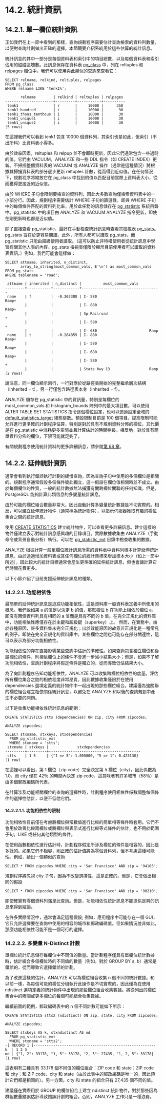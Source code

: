 # 14.2. 統計資訊

## 14.2.1. 單一欄位統計資訊

正如我們在上一節中看到的那樣，查詢規劃程序需要估計查詢檢索的資料列數量，以便對查詢計劃做出正確的選擇。本節簡要介紹系統用於這些估算的統計訊息。

統計訊息的其中一部分是每個資料表和索引中的項目總數，以及每個資料表和索引佔用的磁磁區塊數。此訊息保存在資料表 [pg\_class](../../internals/system-catalogs/pg\_class.md) 中，列在 reltuples 和 relpages 欄位中。我們可以使用與此類似的查詢來查看它：

```
SELECT relname, relkind, reltuples, relpages
FROM pg_class
WHERE relname LIKE 'tenk1%';

       relname        | relkind | reltuples | relpages
----------------------+---------+-----------+----------
 tenk1                | r       |     10000 |      358
 tenk1_hundred        | i       |     10000 |       30
 tenk1_thous_tenthous | i       |     10000 |       30
 tenk1_unique1        | i       |     10000 |       30
 tenk1_unique2        | i       |     10000 |       30
(5 rows)
```

在這裡我們可以看到 tenk1 包含 10000 個資料列，其索引也是如此，但索引（不出所料）比資料表小得多。

由於效率因素，reltuples 和 relpup 並不會即時更新，因此它們通常包含一些過時的值。它們由 VACUUM，ANALYZE 和一些 DDL 指令（如 CREATE INDEX）更新。不掃描整個資料表的 VACUUM 或 ANALYZE 操作（通常是這種情況）將根據其掃描資料表的部分逐步更新 reltuples 計數，從而得到近似值。在任何情況下，規劃程序將縮放它在 pg\_class 中找到的值以匹配目前實際上資料表大小，從而獲得更接近的近似值。

由於 WHERE 子句會限制要檢查的資料列，因此大多數查詢僅檢索資料表中的一小部分行。因此，規劃程序需要估計 WHERE 子句的篩選性，即與 WHERE 子句中的每個條件匹配的資料列比率。用於此任務的訊息儲存在 [pg\_statistic](../../internals/system-catalogs/pg\_statistic.md) 系統目錄中。pg\_statistic 中的項目由 ANALYZE 和 VACUUM ANALYZE 指令更新，即使在剛更新時也都是近似值。

除了直接查看 pg\_statistic，最好在手動檢查統計訊息時查看其檢視表 [pg\_stats](../../internals/54.-system-views/pg\_stats.md)。pg\_stats 旨在於更容易閱讀。此外，所有人都可以讀取 pg\_stats，而 pg\_statistic 只能由超級使用者讀取。（這可以防止非特權使用者從統計訊息中學習有關其他人表的內容。pg\_stats 檢視表僅限於顯示目前使用者可以讀取的資料表資訊。）例如，我們可能會這樣做：

```
SELECT attname, inherited, n_distinct,
       array_to_string(most_common_vals, E'\n') as most_common_vals
FROM pg_stats
WHERE tablename = 'road';

 attname | inherited | n_distinct |          most_common_vals
---------+-----------+------------+------------------------------------
 name    | f         |  -0.363388 | I- 580                        Ramp+
         |           |            | I- 880                        Ramp+
         |           |            | Sp Railroad                       +
         |           |            | I- 580                            +
         |           |            | I- 680                        Ramp
 name    | t         |  -0.284859 | I- 880                        Ramp+
         |           |            | I- 580                        Ramp+
         |           |            | I- 680                        Ramp+
         |           |            | I- 580                            +
         |           |            | State Hwy 13                  Ramp
(2 rows)
```

請注意，同一欄位顯示兩行，一行對應於從路徑表開始的完整繼承層次結構（inherited = t），另一行僅包含路徑表本身（inherited = f）。

ANALYZE 儲存在 pg\_statistic 中的資訊量，特別是每欄位的 most\_common\_vals 和 histogram\_bounds 陣列中的最大項目數，可以使用 ALTER TABLE SET STATISTICS 指令逐個欄位設定，也可以透過設定全域的 [default\_statistics\_target](../../server-administration/server-configuration/query-planning.md#19-7-4-other-planner-options) 組態變數。預設限制目前是 100 個項目。提高限制可能允許進行更準確的計劃程序估算，特別是對於具有不規則資料分佈的欄位，其代價是在 pg\_statistic 中消耗更多空間並且計算估計的時間稍長。相反地，對於具有簡單資料分佈的欄位，下限可能就足夠了。

有關規劃程序使用統計資料的更多詳細訊息，請參閱[第 68 章](https://github.com/pgsql-tw/gitbook-docs/tree/67cc71691219133f37b9a33df9c691a2dd9c2642/tw/internals/68.-how-the-planner-uses-statistics)。

## 14.2.2. 延伸統計資訊

通常會看到執行錯誤執行計劃的緩慢查詢，因為查詢子句中使用的多個欄位是相關的。規劃程序通常假設多個條件彼此獨立，這一假設在欄位值相關時並不成立。由於每個欄位的性質，一般的統計數據無法捕獲有關跨欄位關聯的任何知識。但是，PostgreSQL 能夠計算此類信息的多變量統計訊息。

由於可能的欄位組合數量非常大，因此自動計算多變量統計數據是不切實際的。相反，可以建立延伸統計物件（通常稱為統計物件），以指示伺服器獲取有趣的欄位集合之間的統計訊息。

使用 [CREATE STATISTICS](../../reference/sql-commands/create-statistics.md) 建立統計物件，可以查看更多詳細訊息。建立這樣的物件僅建立表示對統計訊息感興趣的目錄項目。實際數據收集由 ANALYZE（手動命令或背景自動分析）執行。可以在 [pg\_statistic\_ext](../../internals/system-catalogs/pg\_statistic\_ext.md) 目錄中檢查收集的數據。

ANALYZE 根據計算一般單欄位統計訊息所需的資料表中資料列樣本計算延伸統計訊息。由於透過增加資料表或其任何欄位的統計目標來增加樣本大小（如上一節中所述），因此較大的統計目標通常會産生更準確的延伸統計訊息，但也會讓計算它們時間花費更多。

以下小節介紹了目前支援延伸統計訊息的種類。

### **14.2.2.1.** 功能相依性

最簡單的延伸統計訊息是追踪功能相依性，這是資料庫一般資料表定義中所使用的概念。我們說如果 a 的值足以決定 b 的值，那麼欄位 b 在功能上相依於欄位 a，即沒有兩個資料列具有相同的 a 值而是具有不同的 b 值。在完全正規化的資料庫中，功能相依性應僅存在於主鍵和超級鍵（superkey）上。 然而，在實務中，由於各種原因，許多資料集未完全正規化；出於效能原因的故意非正規化是一種常見的例子。即使在完全正規化的資料庫中，某些欄位之間也可能存在部分關連性，這可以表示為部分功能相依性。

功能相依性的存在直接影響某些查詢中估計的準確性。如果查詢包含獨立欄位和從屬欄位的條件，則相依欄位上的條件不會進一步減小結果大小；但是，如果不了解功能相依性，查詢計劃程序將假定條件是獨立的，從而導致低估結果大小。

為了向計劃程序告知功能相依性，ANALYZE 可以收集跨欄位相依性的度量。評估所有欄位集合之間的相依程度非常昂貴，因此數據收集僅限於在使用 dependencies 選項定義的統計物件中一起出現的那些欄位組合。建議僅為強關聯的欄位組合建立相依關係統計訊息，以避免在 ANALYZE 和以後的查詢規劃中產生不必要的開銷。

以下是收集功能相依性統計訊息的範例：

```
CREATE STATISTICS stts (dependencies) ON zip, city FROM zipcodes;

ANALYZE zipcodes;

SELECT stxname, stxkeys, stxdependencies
  FROM pg_statistic_ext
  WHERE stxname = 'stts';
 stxname | stxkeys |             stxdependencies               
---------+---------+------------------------------------------
 stts    | 1 5     | {"1 => 5": 1.000000, "5 => 1": 0.423130}
(1 row)
```

在這裡可以看出，第 1 欄位（zip code）完全決定第 5 欄位（city），因此係數為 1.0，而 city 僅在 42％ 的時間內決定 zip code，這意味著有許多城市（58％）是由多個郵政編碼所代表。

在計算涉及功能相關欄位的查詢的選擇性時，計劃程序使用相依性係數調整每個條件的選擇性估計，以便不低估它們。

#### **14.2.2.1.1.** 功能相依性的限制

功能相依性目前僅在考慮將欄位與常數值進行比較的簡單相等條件時套用。它們不會用於改善比較兩欄位或將欄位與表示式進行比較等式條件的估計，也不用於範圍子句，LIKE 或任何其他類型的條件。

在使用函數相依性進行估計時，計劃程序假定所涉及欄位的條件是相容的，因此是多餘的。如果它們不相容，則正確的估計值將為零個資料列，但不考慮這種可能性。例如，給出一個類似的查詢

```
SELECT * FROM zipcodes WHERE city = 'San Francisco' AND zip = '94105';
```

規劃程序將忽視 city 子句，因為不改變選擇性，這是正確的。但是，它會做出相同的假設

```
SELECT * FROM zipcodes WHERE city = 'San Francisco' AND zip = '90210';
```

即使確實有零個資料列滿足此查詢。但是，功能相依性統計訊息不能提供足夠的訊息來得到結論。

在許多實際情況中，通常會滿足這種假設; 例如，應用程序中可能存在一個 GUI，它只允許選擇要在查詢中使用的相容的城市和郵政編碼值。但如果情況並非如此，那麼功能相依性可能不是一個可行的選擇。

### **14.2.2.2.** 多變量 N-Distinct 計數

單欄位統計訊息儲存每欄位中不同值的數量。當計劃程序僅具有單欄位統計數據時，估計組合多個欄位時的不同值的數量（例如，對於 GROUP BY a, b）通常是錯誤的，從而導致它選擇錯誤的計劃。

為了改進這樣的估計，ANALYZE 可以為欄位組合收集 n 個不同的統計數據。和以前一樣，為每個可能的欄位分組執行此操作是不切實際的，因此僅為在使用 ndistinct 選項定義的統計物件中出現的那些欄位組合收集數據。將從列出的欄位集合中的兩個或更多欄位的每個可能組合收集數據。

繼續前面的範例，郵政編碼表中的 n 個不同計數可能如下所示：

```
CREATE STATISTICS stts2 (ndistinct) ON zip, state, city FROM zipcodes;

ANALYZE zipcodes;

SELECT stxkeys AS k, stxndistinct AS nd
  FROM pg_statistic_ext
  WHERE stxname = 'stts2';
-[ RECORD 1 ]--------------------------------------------------------
k  | 1 2 5
nd | {"1, 2": 33178, "1, 5": 33178, "2, 5": 27435, "1, 2, 5": 33178}
(1 row)
```

這表明有三種具有 33,178 個不同值的欄位組合：ZIP code 和 state；ZIP code 和 city；和 ZIP code，city 和 state（由於此表中的郵政編碼是唯一的，因此預計它們都是相同的）。另一方面，city 和 state 的組合只有 27,435 個不同的值。

建議僅在實際用於 GROUP 的欄位組合上建立 ndistinct 統計物件，對於那些因為群組數量錯誤估計導致錯誤計劃的組合。否則，ANALYZE 工作只是一種浪費。
